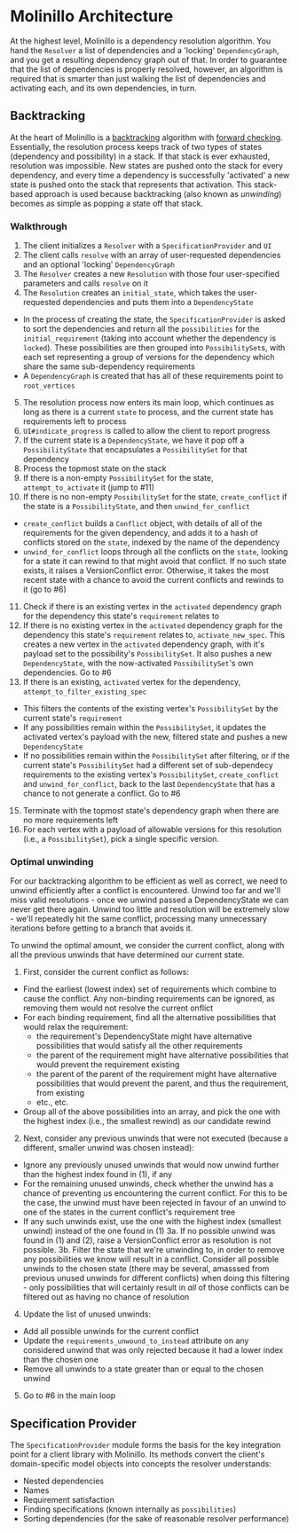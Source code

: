 # Molinillo Architecture

At the highest level, Molinillo is a dependency resolution algorithm.
You hand the `Resolver` a list of dependencies and a 'locking' `DependencyGraph`, and you get a resulting dependency graph out of that.
In order to guarantee that the list of dependencies is properly resolved, however, an algorithm is required that is smarter than just walking the list of dependencies and activating each, and its own dependencies, in turn.

## Backtracking

At the heart of Molinillo is a [backtracking](http://en.wikipedia.org/wiki/Backtracking) algorithm with [forward checking](http://en.wikipedia.org/wiki/Look-ahead_(backtracking)).
Essentially, the resolution process keeps track of two types of states (dependency and possibility) in a stack.
If that stack is ever exhausted, resolution was impossible.
New states are pushed onto the stack for every dependency, and every time a dependency is successfully 'activated' a new state is pushed onto the stack that represents that activation.
This stack-based approach is used because backtracking (also known as *unwinding*) becomes as simple as popping a state off that stack.

### Walkthrough

1. The client initializes a `Resolver` with a `SpecificationProvider` and `UI`
2. The client calls `resolve` with an array of user-requested dependencies and an optional 'locking' `DependencyGraph`
3. The `Resolver` creates a new `Resolution` with those four user-specified parameters and calls `resolve` on it
4. The `Resolution` creates an `initial_state`, which takes the user-requested dependencies and puts them into a `DependencyState`
  - In the process of creating the state, the `SpecificationProvider` is asked to sort the dependencies and return all the `possibilities` for the `initial_requirement` (taking into account whether the dependency is `locked`). These possibilities are then grouped into `PossibilitySet`s, with each set representing a group of versions for the dependency which share the same sub-dependency requirements
  - A `DependencyGraph` is created that has all of these requirements point to `root_vertices`
5. The resolution process now enters its main loop, which continues as long as there is a current `state` to process, and the current state has requirements left to process
6. `UI#indicate_progress` is called to allow the client to report progress
7. If the current state is a `DependencyState`, we have it pop off a `PossibilityState` that encapsulates a `PossibilitySet` for that dependency
8. Process the topmost state on the stack
9. If there is a non-empty `PossibilitySet` for the state, `attempt_to_activate` it (jump to #11)
10. If there is no non-empty `PossibilitySet` for the state, `create_conflict` if the state is a `PossibilityState`, and then `unwind_for_conflict`
  - `create_conflict` builds a `Conflict` object, with details of all of the requirements for the given dependency, and adds it to a hash of conflicts stored on the `state`, indexed by the name of the dependency
  - `unwind_for_conflict` loops through all the conflicts on the `state`, looking for a state it can rewind to that might avoid that conflict. If no such state exists, it raises a VersionConflict error. Otherwise, it takes the most recent state with a chance to avoid the current conflicts and rewinds to it (go to #6)
11. Check if there is an existing vertex in the `activated` dependency graph for the dependency this state's `requirement` relates to
12. If there is no existing vertex in the `activated` dependency graph for the dependency this state's `requirement` relates to, `activate_new_spec`. This creates a new vertex in the `activated` dependency graph, with it's payload set to the possibility's `PossibilitySet`. It also pushes a new `DependencyState`, with the now-activated `PossibilitySet`'s own dependencies. Go to #6
13. If there is an existing, `activated` vertex for the dependency, `attempt_to_filter_existing_spec`
  - This filters the contents of the existing vertex's `PossibilitySet` by the current state's `requirement`
  - If any possibilities remain within the `PossibilitySet`, it updates the activated vertex's payload with the new, filtered state and pushes a new `DependencyState`
  - If no possibilities remain within the `PossibilitySet` after filtering, or if the current state's `PossibilitySet` had a different set of sub-dependecy requirements to the existing vertex's `PossibilitySet`, `create_conflict` and `unwind_for_conflict`, back to the last `DependencyState` that has a chance to not generate a conflict. Go to #6
15. Terminate with the topmost state's dependency graph when there are no more requirements left
16. For each vertex with a payload of allowable versions for this resolution (i.e., a `PossibilitySet`), pick a single specific version.

### Optimal unwinding

For our backtracking algorithm to be efficient as well as correct, we need to
unwind efficiently after a conflict is encountered. Unwind too far and we'll
miss valid resolutions - once we unwind passed a DependencyState we can never
get there again. Unwind too little and resolution will be extremely slow - we'll
repeatedly hit the same conflict, processing many unnecessary iterations before
getting to a branch that avoids it.

To unwind the optimal amount, we consider the current conflict, along with all
the previous unwinds that have determined our current state.

1. First, consider the current conflict as follows:
  - Find the earliest (lowest index) set of requirements which combine to cause
  the conflict. Any non-binding requirements can be ignored, as removing them
  would not resolve the current onflict
  - For each binding requirement, find all the alternative possibilities that
  would relax the requirement:
    - the requirement's DependencyState might have alternative possibilities
    that would satisfy all the other requirements
    - the parent of the requirement might have alternative possibilities that
    would prevent the requirement existing
    - the parent of the parent of the requirement might have alternative
    possibilities that would prevent the parent, and thus the requirement,
    from existing
    - etc., etc.
  - Group all of the above possibilities into an array, and pick the one with
  the highest index (i.e., the smallest rewind) as our candidate rewind
2. Next, consider any previous unwinds that were not executed (because a
different, smaller unwind was chosen instead):
  - Ignore any previously unused unwinds that would now unwind further than the
  highest index found in (1), if any
  - For the remaining unused unwinds, check whether the unwind has a chance of
  preventing us encountering the current conflict. For this to be the case, the
  unwind must have been rejected in favour of an unwind to one of the states in
  the current conflict's requirement tree
  - If any such unwinds exist, use the one with the highest index (smallest
  unwind) instead of the one found in (1)
3a. If no possible unwind was found in (1) and (2), raise a VersionConflict
error as resolution is not possible.
3b. Filter the state that we're unwinding to, in order to remove any
possibilities we know will result in a conflict. Consider all possible unwinds
to the chosen state (there may be several, amasssed from previous unused
unwinds for different conflicts) when doing this filtering - only
possibilities that will certainly result in *all* of those conflicts can be
filtered out as having no chance of resolution
4. Update the list of unused unwinds:
  - Add all possible unwinds for the current conflict
  - Update the `requirements_unwound_to_instead` attribute on any considered
  unwind that was only rejected because it had a lower index than the chosen one
  - Remove all unwinds to a state greater than or equal to the chosen unwind
5. Go to #6 in the main loop

## Specification Provider

The `SpecificationProvider` module forms the basis for the key integration point for a client library with Molinillo.
Its methods convert the client's domain-specific model objects into concepts the resolver understands:

- Nested dependencies
- Names
- Requirement satisfaction
- Finding specifications (known internally as `possibilities`)
- Sorting dependencies (for the sake of reasonable resolver performance)
